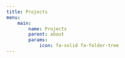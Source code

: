 ```yaml
---
title: Projects
menu:
    main:
        name: Projects
        parent: about
        params:
            icon: fa-solid fa-folder-tree
---
```

